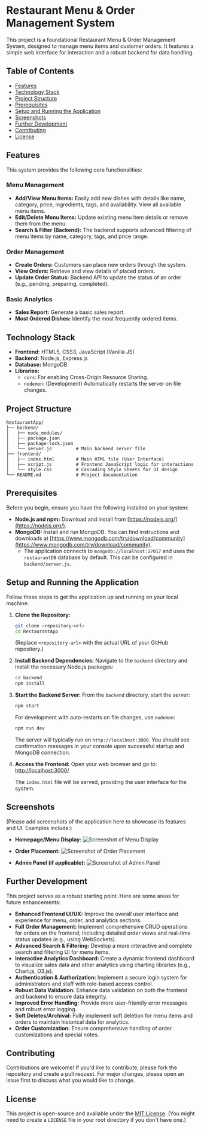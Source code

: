 # Restaurant Menu & Order Management System

This project is a foundational Restaurant Menu & Order Management System, designed to manage menu items and customer orders. It features a simple web interface for interaction and a robust backend for data handling.

## Table of Contents

- [Features](#features)
- [Technology Stack](#technology-stack)
- [Project Structure](#project-structure)
- [Prerequisites](#prerequisites)
- [Setup and Running the Application](#setup-and-running-the-application)
- [Screenshots](#screenshots)
- [Further Development](#further-development)
- [Contributing](#contributing)
- [License](#license)

## Features

This system provides the following core functionalities:

### Menu Management
- **Add/View Menu Items:** Easily add new dishes with details like name, category, price, ingredients, tags, and availability. View all available menu items.
- **Edit/Delete Menu Items:** Update existing menu item details or remove them from the menu.
- **Search & Filter (Backend):** The backend supports advanced filtering of menu items by name, category, tags, and price range.

### Order Management
- **Create Orders:** Customers can place new orders through the system.
- **View Orders:** Retrieve and view details of placed orders.
- **Update Order Status:** Backend API to update the status of an order (e.g., pending, preparing, completed).

### Basic Analytics
- **Sales Report:** Generate a basic sales report.
- **Most Ordered Dishes:** Identify the most frequently ordered items.

## Technology Stack

- **Frontend:** HTML5, CSS3, JavaScript (Vanilla JS)
- **Backend:** Node.js, Express.js
- **Database:** MongoDB
- **Libraries:**
  - `cors`: For enabling Cross-Origin Resource Sharing.
  - `nodemon`: (Development) Automatically restarts the server on file changes.

## Project Structure

```
RestaurantApp/
├── backend/
│   ├── node_modules/ 
│   ├── package.json
│   ├── package-lock.json 
│   └── server.js         # Main backend server file
├── frontend/
│   ├── index.html        # Main HTML file (User Interface)
│   ├── script.js         # Frontend JavaScript logic for interactions
│   └── style.css         # Cascading Style Sheets for UI design
└── README.md             # Project documentation
```

## Prerequisites

Before you begin, ensure you have the following installed on your system:

- **Node.js and npm:** Download and install from [https://nodejs.org/](https://nodejs.org/).
- **MongoDB:** Install and run MongoDB. You can find instructions and downloads at [https://www.mongodb.com/try/download/community](https://www.mongodb.com/try/download/community).
  - The application connects to `mongodb://localhost:27017` and uses the `restaurantDB` database by default. This can be configured in `backend/server.js`.

## Setup and Running the Application

Follow these steps to get the application up and running on your local machine:

1.  **Clone the Repository:**
    ```bash
    git clone <repository-url>
    cd RestaurantApp
    ```
    (Replace `<repository-url>` with the actual URL of your GitHub repository.)

2.  **Install Backend Dependencies:**
    Navigate to the `backend` directory and install the necessary Node.js packages:
    ```bash
    cd backend
    npm install
    ```

3.  **Start the Backend Server:**
    From the `backend` directory, start the server:
    ```bash
    npm start
    ```
    For development with auto-restarts on file changes, use `nodemon`:
    ```bash
    npm run dev
    ```
    The server will typically run on `http://localhost:3000`. You should see confirmation messages in your console upon successful startup and MongoDB connection.

4.  **Access the Frontend:**
    Open your web browser and go to:
    [http://localhost:3000/](http://localhost:3000/)

    The `index.html` file will be served, providing the user interface for the system.

## Screenshots

(Please add screenshots of the application here to showcase its features and UI. Examples include:)

- **Homepage/Menu Display:**
  ![Screenshot of Menu Display](path/to/your/menu-screenshot.png)

- **Order Placement:**
  ![Screenshot of Order Placement](path/to/your/order-screenshot.png)

- **Admin Panel (if applicable):**
  ![Screenshot of Admin Panel](path/to/your/admin-screenshot.png)

## Further Development

This project serves as a robust starting point. Here are some areas for future enhancements:

-   **Enhanced Frontend UI/UX:** Improve the overall user interface and experience for menu, order, and analytics sections.
-   **Full Order Management:** Implement comprehensive CRUD operations for orders on the frontend, including detailed order views and real-time status updates (e.g., using WebSockets).
-   **Advanced Search & Filtering:** Develop a more interactive and complete search and filtering UI for menu items.
-   **Interactive Analytics Dashboard:** Create a dynamic frontend dashboard to visualize sales data and other analytics using charting libraries (e.g., Chart.js, D3.js).
-   **Authentication & Authorization:** Implement a secure login system for administrators and staff with role-based access control.
-   **Robust Data Validation:** Enhance data validation on both the frontend and backend to ensure data integrity.
-   **Improved Error Handling:** Provide more user-friendly error messages and robust error logging.
-   **Soft Deletes/Archival:** Fully implement soft deletion for menu items and orders to maintain historical data for analytics.
-   **Order Customization:** Ensure comprehensive handling of order customizations and special notes.

## Contributing

Contributions are welcome! If you'd like to contribute, please fork the repository and create a pull request. For major changes, please open an issue first to discuss what you would like to change.

## License

This project is open-source and available under the [MIT License](LICENSE). (You might need to create a `LICENSE` file in your root directory if you don't have one.)